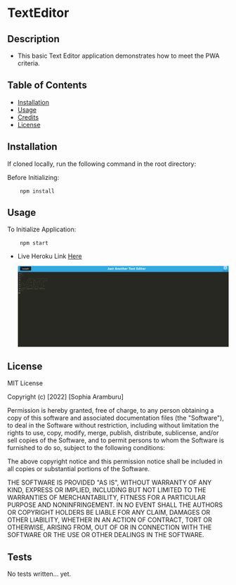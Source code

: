 # TextEditor
## Description

- This basic Text Editor application demonstrates how to meet the PWA criteria.
## Table of Contents

- [Installation](#installation)
- [Usage](#usage)
- [Credits](#credits)
- [License](#license)

## Installation

If cloned locally, run the following command in the root directory:

Before Initializing:

```
    npm install
```

## Usage

To Initialize Application:

```
    npm start
```

- Live Heroku Link [Here](https://TextEditor.herokuapp.com/)

  ![demo](./Develop/client/src/images/demo.PNG)


## License

MIT License

Copyright (c) [2022] [Sophia Aramburu]

Permission is hereby granted, free of charge, to any person obtaining a copy
of this software and associated documentation files (the "Software"), to deal
in the Software without restriction, including without limitation the rights
to use, copy, modify, merge, publish, distribute, sublicense, and/or sell
copies of the Software, and to permit persons to whom the Software is
furnished to do so, subject to the following conditions:

The above copyright notice and this permission notice shall be included in all
copies or substantial portions of the Software.

THE SOFTWARE IS PROVIDED "AS IS", WITHOUT WARRANTY OF ANY KIND, EXPRESS OR
IMPLIED, INCLUDING BUT NOT LIMITED TO THE WARRANTIES OF MERCHANTABILITY,
FITNESS FOR A PARTICULAR PURPOSE AND NONINFRINGEMENT. IN NO EVENT SHALL THE
AUTHORS OR COPYRIGHT HOLDERS BE LIABLE FOR ANY CLAIM, DAMAGES OR OTHER
LIABILITY, WHETHER IN AN ACTION OF CONTRACT, TORT OR OTHERWISE, ARISING FROM,
OUT OF OR IN CONNECTION WITH THE SOFTWARE OR THE USE OR OTHER DEALINGS IN THE
SOFTWARE.

## Tests

No tests written... yet.